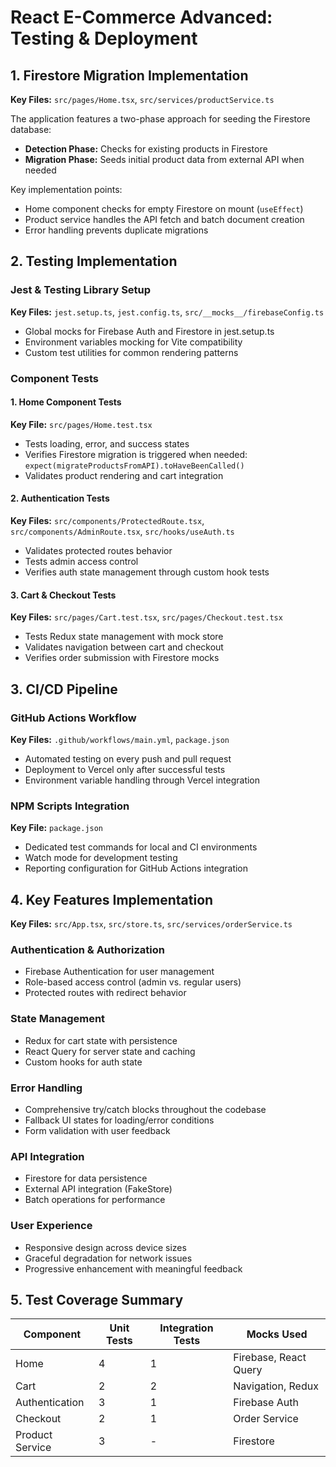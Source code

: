 # React E-Commerce Advanced: Testing & Deployment

## 1. Firestore Migration Implementation
**Key Files:** `src/pages/Home.tsx`, `src/services/productService.ts`

The application features a two-phase approach for seeding the Firestore database:

- **Detection Phase:** Checks for existing products in Firestore
- **Migration Phase:** Seeds initial product data from external API when needed

Key implementation points:
- Home component checks for empty Firestore on mount (`useEffect`)
- Product service handles the API fetch and batch document creation
- Error handling prevents duplicate migrations

## 2. Testing Implementation

### Jest & Testing Library Setup
**Key Files:** `jest.setup.ts`, `jest.config.ts`, `src/__mocks__/firebaseConfig.ts`

- Global mocks for Firebase Auth and Firestore in jest.setup.ts
- Environment variables mocking for Vite compatibility
- Custom test utilities for common rendering patterns

### Component Tests

#### 1. Home Component Tests
**Key File:** `src/pages/Home.test.tsx`

- Tests loading, error, and success states
- Verifies Firestore migration is triggered when needed: `expect(migrateProductsFromAPI).toHaveBeenCalled()`
- Validates product rendering and cart integration

#### 2. Authentication Tests
**Key Files:** `src/components/ProtectedRoute.tsx`, `src/components/AdminRoute.tsx`, `src/hooks/useAuth.ts`

- Validates protected routes behavior
- Tests admin access control
- Verifies auth state management through custom hook tests

#### 3. Cart & Checkout Tests
**Key Files:** `src/pages/Cart.test.tsx`, `src/pages/Checkout.test.tsx`

- Tests Redux state management with mock store
- Validates navigation between cart and checkout
- Verifies order submission with Firestore mocks

## 3. CI/CD Pipeline

### GitHub Actions Workflow
**Key Files:** `.github/workflows/main.yml`, `package.json`

- Automated testing on every push and pull request
- Deployment to Vercel only after successful tests
- Environment variable handling through Vercel integration

### NPM Scripts Integration
**Key File:** `package.json`

- Dedicated test commands for local and CI environments
- Watch mode for development testing
- Reporting configuration for GitHub Actions integration

## 4. Key Features Implementation
**Key Files:** `src/App.tsx`, `src/store.ts`, `src/services/orderService.ts`

### Authentication & Authorization

- Firebase Authentication for user management
- Role-based access control (admin vs. regular users)
- Protected routes with redirect behavior

### State Management

- Redux for cart state with persistence
- React Query for server state and caching
- Custom hooks for auth state

### Error Handling

- Comprehensive try/catch blocks throughout the codebase
- Fallback UI states for loading/error conditions
- Form validation with user feedback

### API Integration

- Firestore for data persistence
- External API integration (FakeStore)
- Batch operations for performance

### User Experience

- Responsive design across device sizes
- Graceful degradation for network issues
- Progressive enhancement with meaningful feedback

## 5. Test Coverage Summary

| Component       | Unit Tests | Integration Tests | Mocks Used           |
|-----------------|------------|-------------------|----------------------|
| Home            | 4          | 1                 | Firebase, React Query|
| Cart            | 2          | 2                 | Navigation, Redux    |
| Authentication  | 3          | 1                 | Firebase Auth        |
| Checkout        | 2          | 1                 | Order Service        |
| Product Service | 3          | -                 | Firestore            |